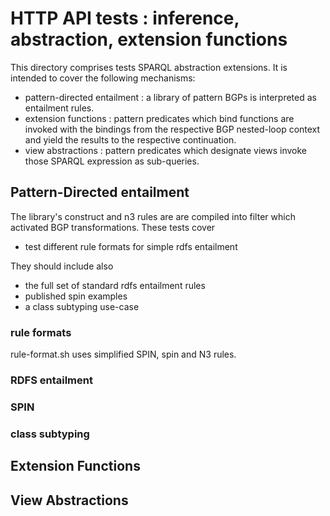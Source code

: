 # HTTP API tests : inference, abstraction, extension functions

This directory comprises tests SPARQL abstraction extensions.
It is intended to cover the following mechanisms:

- pattern-directed entailment :
  a library of pattern BGPs is interpreted as entailment rules.
- extension functions :
  pattern predicates which bind functions are invoked with the bindings from the
  respective BGP nested-loop context and yield the results to the respective continuation.
- view abstractions :
  pattern predicates which designate views invoke those SPARQL expression as sub-queries.


## Pattern-Directed entailment

The library's construct and n3 rules are are compiled into filter which activated
BGP transformations. These tests cover

- test different rule formats for simple rdfs entailment

They should include also

- the full set of standard rdfs entailment rules
- published spin examples
- a class subtyping use-case

### rule formats

rule-format.sh uses simplified SPIN, spin and N3 rules.

### RDFS entailment

### SPIN

### class subtyping

## Extension Functions

## View Abstractions



